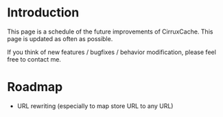# Introduction #

This page is a schedule of the future improvements of CirruxCache. This page is updated as often as possible.

If you think of new features / bugfixes / behavior modification, please feel free to contact me.

# Roadmap #

  * URL rewriting (especially to map store URL to any URL)